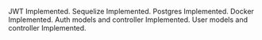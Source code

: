 JWT Implemented. 
Sequelize Implemented. 
Postgres Implemented. 
Docker Implemented. 
Auth models and controller Implemented. 
User models and controller Implemented. 
